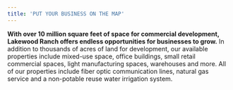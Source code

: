 ```yaml
---
title: 'PUT YOUR BUSINESS ON THE MAP'
---
```


**With over 10 million square feet of space for commercial development, Lakewood Ranch offers
endless opportunities for businesses to grow.** In addition to thousands of acres of land for development, our available properties include mixed-use space, office buildings, small retail commercial spaces, light manufacturing spaces, warehouses and more. All of our properties include fiber optic communication lines, natural gas service and a non-potable reuse water irrigation system.